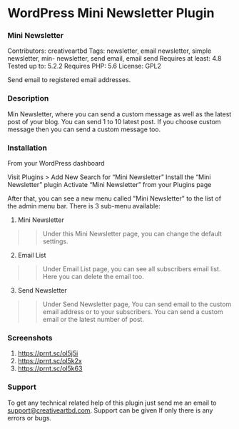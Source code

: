 # WordPress Mini Newsletter Plugin

### Mini Newsletter
Contributors: creativeartbd
Tags: newsletter, email newsletter, simple newsletter, min- newsletter, send email, email send
Requires at least: 4.8
Tested up to: 5.2.2
Requires PHP: 5.6
License: GPL2

Send email to registered email addresses.

### Description
Min Newsletter, where you can send a custom message as well as the latest post of your blog.  You can send 1 to 10 latest post. If you choose custom message then you can send a custom message too. 

### Installation
From your WordPress dashboard

Visit Plugins > Add New
Search for “Mini Newsletter”
Install the “Mini Newsletter” plugin
Activate “Mini Newsletter” from your Plugins page

After that, you can see a new menu called \"Mini Newsletter\" to the list of the admin menu bar. There is 3 sub-menu available:

1) Mini Newsletter
>> Under this Mini Newsletter page, you can change the default settings. 
2) Email List
>> Under Email List page, you can see all subscribers email list. Here you can delete the email too. 
3) Send Newsletter
>> Under Send Newsletter page, You can send email to the custom email address or to your subscribers. You can send a custom email or the latest number of post. 

### Screenshots
1. https://prnt.sc/ol5j5i
2. https://prnt.sc/ol5k2x
3. https://prnt.sc/ol5k63

### Support
To get any technical related help of this plugin just send me an email to support@creativeartbd.com. Support can be given If only there is any errors or bugs. 
